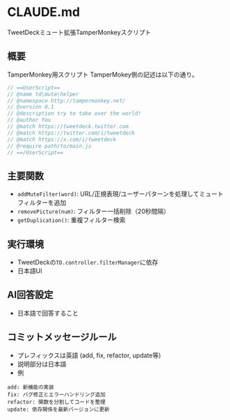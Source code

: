 # CLAUDE.md

TweetDeckミュート拡張TamperMonkeyスクリプト

## 概要
TamperMonkey用スクリプト
TamperMokey側の記述は以下の通り。
``` js
// ==UserScript==
// @name td\mute\helper
// @namespace http://tampermonkey.net/
// @version 0.1
// @description try to take over the world!
// @author You
// @match https://tweetdeck.twitter.com
// @match https://twitter.com/i/tweetdeck
// @match https://x.com/i/tweetdeck
// @require path/to/main.js
// ==/UserScript==
```

## 主要関数
- `addMuteFilter(word)`: URL/正規表現/ユーザーパターンを処理してミュートフィルターを追加
- `removePicture(num)`: フィルター一括削除（20秒間隔）
- `getDuplication()`: 重複フィルター検索

## 実行環境
- TweetDeckの`TD.controller.filterManager`に依存
- 日本語UI

## AI回答設定
- 日本語で回答すること

## コミットメッセージルール
- プレフィックスは英語 (add, fix, refactor, update等)
- 説明部分は日本語
- 例
```
add: 新機能の実装
fix: バグ修正とエラーハンドリング追加
refactor: 関数を分割してコードを整理
update: 依存関係を最新バージョンに更新
```